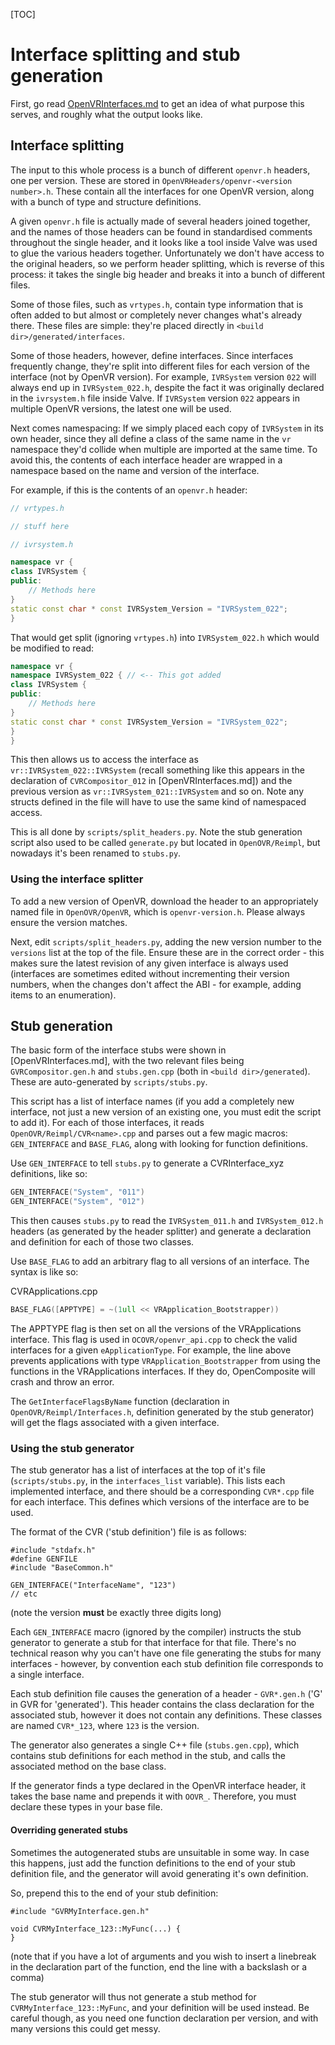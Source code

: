 [TOC]

# Interface splitting and stub generation

First, go read [OpenVRInterfaces.md](OpenVRInterfaces.md) to get an idea of what purpose this serves, and roughly what the output looks like.

## Interface splitting

The input to this whole process is a bunch of different `openvr.h` headers, one per version. These are stored in
`OpenVRHeaders/openvr-<version number>.h`. These contain all the interfaces for one OpenVR version, along
with a bunch of type and structure definitions.

A given `openvr.h` file is actually made of several headers joined together, and the names of those headers can be found
in standardised comments throughout the single header, and it looks like a tool inside Valve was used to glue the
various headers together. Unfortunately we don't have access to the original headers, so we perform header splitting,
which is reverse of this process: it takes the single big header and breaks it into a bunch of different files.

Some of those files, such as `vrtypes.h`, contain type information that is often added to but almost or completely never
changes what's already there. These files are simple: they're placed directly in `<build dir>/generated/interfaces`.

Some of those headers, however, define interfaces. Since interfaces frequently change, they're split into different
files for each version of the interface (not by OpenVR version). For example, `IVRSystem` version `022` will always end
up in `IVRSystem_022.h`, despite the fact it was originally declared in the `ivrsystem.h` file inside Valve.
If `IVRSystem` version `022` appears in multiple OpenVR versions, the latest one will be used.

Next comes namespacing: If we simply placed each copy of `IVRSystem` in its own header, since they all define a class
of the same name in the `vr` namespace they'd collide when multiple are imported at the same time. To avoid this, the
contents of each interface header are wrapped in a namespace based on the name and version of the interface.

For example, if this is the contents of an `openvr.h` header:

```c++
// vrtypes.h

// stuff here

// ivrsystem.h

namespace vr {
class IVRSystem {
public:
    // Methods here
}
static const char * const IVRSystem_Version = "IVRSystem_022";
}
```

That would get split (ignoring  `vrtypes.h`) into `IVRSystem_022.h` which would be modified to read:

```c++
namespace vr {
namespace IVRSystem_022 { // <-- This got added
class IVRSystem {
public:
    // Methods here
}
static const char * const IVRSystem_Version = "IVRSystem_022";
}
}
```

This then allows us to access the interface as `vr::IVRSystem_022::IVRSystem` (recall something like this appears in the
declaration of `CVRCompositor_012` in [OpenVRInterfaces.md]) and the previous version as `vr::IVRSystem_021::IVRSystem`
and so on. Note any structs defined in the file will have to use the same kind of namespaced access.

This is all done by `scripts/split_headers.py`. Note the stub generation script also used to be
called `generate.py` but located in `OpenOVR/Reimpl`, but nowadays it's been renamed to `stubs.py`.

### Using the interface splitter
To add a new version of OpenVR, download the header to an appropriately named file in `OpenOVR/OpenVR`,
which is `openvr-version.h`. Please always ensure the version matches.

Next, edit `scripts/split_headers.py`, adding the new version number to the `versions` list at the
top of the file. Ensure these are in the correct order - this makes sure the latest revision of any given
interface is always used (interfaces are sometimes edited without incrementing their version numbers, when
the changes don't affect the ABI - for example, adding items to an enumeration).

## Stub generation

The basic form of the interface stubs were shown in [OpenVRInterfaces.md], with the two relevant files
being `GVRCompositor.gen.h` and `stubs.gen.cpp` (both in `<build dir>/generated`). These are auto-generated
by `scripts/stubs.py`.

This script has a list of interface names (if you add a completely new interface, not just a new version of an existing
one, you must edit the script to add it). For each of those interfaces, it reads `OpenOVR/Reimpl/CVR<name>.cpp` and
parses out a few magic macros: `GEN_INTERFACE` and `BASE_FLAG`, along with looking for function definitions.

Use `GEN_INTERFACE` to tell `stubs.py` to generate a CVRInterface_xyz definitions, like so:

```c++
GEN_INTERFACE("System", "011")
GEN_INTERFACE("System", "012")
```

This then causes `stubs.py` to read the `IVRSystem_011.h` and `IVRSystem_012.h` headers (as generated by the header
splitter) and generate a declaration and definition for each of those two classes.

Use `BASE_FLAG` to add an arbitrary flag to all versions of an interface. The syntax is like so:

CVRApplications.cpp
```c++
BASE_FLAG([APPTYPE] = ~(1ull << VRApplication_Bootstrapper))
```

The APPTYPE flag is then set on all the versions of the VRApplications interface. This flag is used in `OCOVR/openvr_api.cpp` to check the valid interfaces for a given `eApplicationType`. For example, the line above prevents applications with type `VRApplication_Bootstrapper` from using the functions in the VRApplications interfaces. If they do, OpenComposite will crash and throw an error.

The `GetInterfaceFlagsByName` function (declaration in `OpenOVR/Reimpl/Interfaces.h`, definition generated by the stub generator) will get the flags associated with a given interface.

### Using the stub generator

The stub generator has a list of interfaces at the top of it's file (`scripts/stubs.py`, in the
`interfaces_list` variable). This lists each implemented interface, and there should be a corresponding
`CVR*.cpp` file for each interface. This defines which versions of the interface are to be used.

The format of the CVR ('stub definition') file is as follows:

```
#include "stdafx.h"
#define GENFILE
#include "BaseCommon.h"

GEN_INTERFACE("InterfaceName", "123")
// etc
```

(note the version **must** be exactly three digits long)

Each `GEN_INTERFACE` macro (ignored by the compiler) instructs the stub generator to generate a stub
for that interface for that file. There's no technical reason why you can't have one file generating
the stubs for many interfaces - however, by convention each stub definition file corresponds to
a single interface.

Each stub definition file causes the generation of a header - `GVR*.gen.h` ('G' in GVR for
'generated'). This header contains the class declaration for the associated stub, however it does
not contain any definitions. These classes are named `CVR*_123`, where `123` is the version.

The generator also generates a single C++ file (`stubs.gen.cpp`), which contains stub definitions for
each method in the stub, and calls the associated method on the base class.

If the generator finds a type declared in the OpenVR interface header, it takes the base name and prepends
it with `OOVR_`. Therefore, you must declare these types in your base file.

#### Overriding generated stubs

Sometimes the autogenerated stubs are unsuitable in some way. In case this happens, just add the function
definitions to the end of your stub definition file, and the generator will avoid generating it's own definition.

So, prepend this to the end of your stub definition:

```
#include "GVRMyInterface.gen.h"

void CVRMyInterface_123::MyFunc(...) {
}
```

(note that if you have a lot of arguments and you wish to insert a linebreak in
the declaration part of the function, end the line with a backslash or a comma)

The stub generator will thus not generate a stub method for `CVRMyInterface_123::MyFunc`, and your definition will
be used instead. Be careful though, as you need one function declaration per version, and with many versions this
could get messy.
